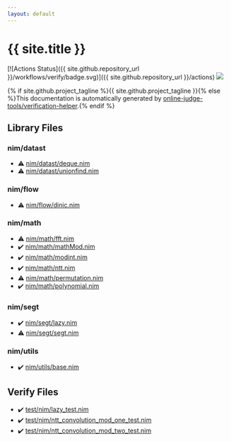 ```yaml
---
layout: default
---
```


<!-- mathjax config similar to math.stackexchange -->
<script type="text/javascript" async
  src="https://cdnjs.cloudflare.com/ajax/libs/mathjax/2.7.5/MathJax.js?config=TeX-MML-AM_CHTML">
</script>
<script type="text/x-mathjax-config">
  MathJax.Hub.Config({
    TeX: { equationNumbers: { autoNumber: "AMS" }},
    tex2jax: {
      inlineMath: [ ['$','$'] ],
      processEscapes: true
    },
    "HTML-CSS": { matchFontHeight: false },
    displayAlign: "left",
    displayIndent: "2em"
  });
</script>

<script type="text/javascript" src="https://cdnjs.cloudflare.com/ajax/libs/jquery/3.4.1/jquery.min.js"></script>
<script src="https://cdn.jsdelivr.net/npm/jquery-balloon-js@1.1.2/jquery.balloon.min.js" integrity="sha256-ZEYs9VrgAeNuPvs15E39OsyOJaIkXEEt10fzxJ20+2I=" crossorigin="anonymous"></script>
<script type="text/javascript" src="assets/js/copy-button.js"></script>
<link rel="stylesheet" href="assets/css/copy-button.css" />


# {{ site.title }}

[![Actions Status]({{ site.github.repository_url }}/workflows/verify/badge.svg)]({{ site.github.repository_url }}/actions)
<a href="{{ site.github.repository_url }}"><img src="https://img.shields.io/github/last-commit/{{ site.github.owner_name }}/{{ site.github.repository_name }}" /></a>

{% if site.github.project_tagline %}{{ site.github.project_tagline }}{% else %}This documentation is automatically generated by <a href="https://github.com/online-judge-tools/verification-helper">online-judge-tools/verification-helper</a>.{% endif %}

## Library Files

<div id="1b8732700e69194ebf9f993f934ce42d"></div>

### nim/datast

* :warning: <a href="library/nim/datast/deque.nim.html">nim/datast/deque.nim</a>
* :warning: <a href="library/nim/datast/unionfind.nim.html">nim/datast/unionfind.nim</a>


<div id="49819a369e0575799fa91c6b01a4bf57"></div>

### nim/flow

* :warning: <a href="library/nim/flow/dinic.nim.html">nim/flow/dinic.nim</a>


<div id="bd14bd52ccff4808e6325845b40c8b47"></div>

### nim/math

* :warning: <a href="library/nim/math/fft.nim.html">nim/math/fft.nim</a>
* :heavy_check_mark: <a href="library/nim/math/mathMod.nim.html">nim/math/mathMod.nim</a>
* :heavy_check_mark: <a href="library/nim/math/modint.nim.html">nim/math/modint.nim</a>
* :heavy_check_mark: <a href="library/nim/math/ntt.nim.html">nim/math/ntt.nim</a>
* :warning: <a href="library/nim/math/permutation.nim.html">nim/math/permutation.nim</a>
* :heavy_check_mark: <a href="library/nim/math/polynomial.nim.html">nim/math/polynomial.nim</a>


<div id="1698669b3e8f840124934f80c60539e2"></div>

### nim/segt

* :heavy_check_mark: <a href="library/nim/segt/lazy.nim.html">nim/segt/lazy.nim</a>
* :warning: <a href="library/nim/segt/segt.nim.html">nim/segt/segt.nim</a>


<div id="004982f169dc86a24617d5ee8c1574a7"></div>

### nim/utils

* :heavy_check_mark: <a href="library/nim/utils/base.nim.html">nim/utils/base.nim</a>


## Verify Files

* :heavy_check_mark: <a href="verify/test/nim/lazy_test.nim.html">test/nim/lazy_test.nim</a>
* :heavy_check_mark: <a href="verify/test/nim/ntt_convolution_mod_one_test.nim.html">test/nim/ntt_convolution_mod_one_test.nim</a>
* :heavy_check_mark: <a href="verify/test/nim/ntt_convolution_mod_two_test.nim.html">test/nim/ntt_convolution_mod_two_test.nim</a>


